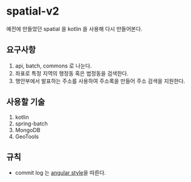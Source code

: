 # spatial-v2

예전에 만들었던 spatial 을 kotlin 을 사용해 다시 만들어본다.

## 요구사항

1. api, batch, commons 로 나눈다.
2. 좌표로 특정 지역의 행정동 혹은 법정동을 검색한다.
3. 행안부에서 발표하는 주소를 사용하여 주소록을 만들어 주소 검색을 지원한다.

## 사용할 기술

1. kotlin
2. spring-batch
3. MongoDB
4. GeoTools

## 규칙

- commit log 는 [angular style](https://docs.google.com/document/d/1QrDFcIiPjSLDn3EL15IJygNPiHORgU1_OOAqWjiDU5Y/edit)을 따른다.
